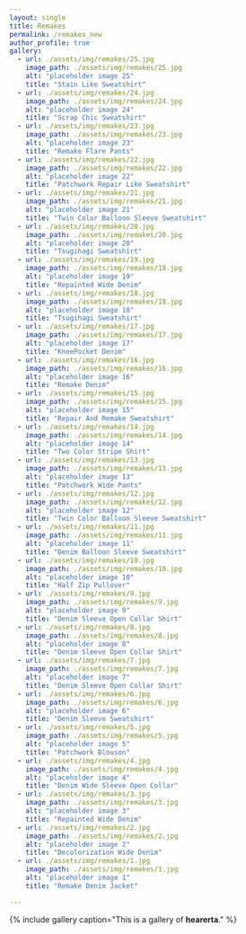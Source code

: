 ```yaml
---
layout: single
title: Remakes
permalink: /remakes_new
author_profile: true
gallery:
  - url: ./assets/img/remakes/25.jpg
    image_path: ./assets/img/remakes/25.jpg
    alt: "placeholder image 25"
    title: "Stain Like Sweatshirt"
  - url: ./assets/img/remakes/24.jpg
    image_path: ./assets/img/remakes/24.jpg
    alt: "placeholder image 24"
    title: "Scrap Chic Sweatshirt"
  - url: ./assets/img/remakes/23.jpg
    image_path: ./assets/img/remakes/23.jpg
    alt: "placeholder image 23"
    title: "Remake Flare Pants"
  - url: ./assets/img/remakes/22.jpg
    image_path: ./assets/img/remakes/22.jpg
    alt: "placeholder image 22"
    title: "Patchwork Repair Like Sweatshirt"
  - url: ./assets/img/remakes/21.jpg
    image_path: ./assets/img/remakes/21.jpg
    alt: "placeholder image 21"
    title: "Twin Color Balloon Sleeve Sweatshirt"
  - url: ./assets/img/remakes/20.jpg
    image_path: ./assets/img/remakes/20.jpg
    alt: "placeholder image 20"
    title: "Tsugihagi Sweatshirt"
  - url: ./assets/img/remakes/19.jpg
    image_path: ./assets/img/remakes/19.jpg
    alt: "placeholder image 19"
    title: "Repainted Wide Denim"
  - url: ./assets/img/remakes/18.jpg
    image_path: ./assets/img/remakes/18.jpg
    alt: "placeholder image 18"
    title: "Tsugihagi Sweatshirt"
  - url: ./assets/img/remakes/17.jpg
    image_path: ./assets/img/remakes/17.jpg
    alt: "placeholder image 17"
    title: "KneePocket Denim"
  - url: ./assets/img/remakes/16.jpg
    image_path: ./assets/img/remakes/16.jpg
    alt: "placeholder image 16"
    title: "Remake Denim"
  - url: ./assets/img/remakes/15.jpg
    image_path: ./assets/img/remakes/15.jpg
    alt: "placeholder image 15"
    title: "Repair And Remake Sweatshirt"
  - url: ./assets/img/remakes/14.jpg
    image_path: ./assets/img/remakes/14.jpg
    alt: "placeholder image 14"
    title: "Two Color Stripe Shirt"
  - url: ./assets/img/remakes/13.jpg
    image_path: ./assets/img/remakes/13.jpg
    alt: "placeholder image 13"
    title: "Patchwork Wide Pants"
  - url: ./assets/img/remakes/12.jpg
    image_path: ./assets/img/remakes/12.jpg
    alt: "placeholder image 12"
    title: "Twin Color Balloon Sleeve Sweatshirt"
  - url: ./assets/img/remakes/11.jpg
    image_path: ./assets/img/remakes/11.jpg
    alt: "placeholder image 11"
    title: "Denim Balloon Sleeve Sweatshirt"
  - url: ./assets/img/remakes/10.jpg
    image_path: ./assets/img/remakes/10.jpg
    alt: "placeholder image 10"
    title: "Half Zip Pullover"
  - url: ./assets/img/remakes/9.jpg
    image_path: ./assets/img/remakes/9.jpg
    alt: "placeholder image 9"
    title: "Denim Sleeve Open Collar Shirt"
  - url: ./assets/img/remakes/8.jpg
    image_path: ./assets/img/remakes/8.jpg
    alt: "placeholder image 8"
    title: "Denim Sleeve Open Collar Shirt"
  - url: ./assets/img/remakes/7.jpg
    image_path: ./assets/img/remakes/7.jpg
    alt: "placeholder image 7"
    title: "Denim Sleeve Open Collar Shirt"
  - url: ./assets/img/remakes/6.jpg
    image_path: ./assets/img/remakes/6.jpg
    alt: "placeholder image 6"
    title: "Denim Sleeve Sweatshirt"
  - url: ./assets/img/remakes/5.jpg
    image_path: ./assets/img/remakes/5.jpg
    alt: "placeholder image 5"
    title: "Patchwork Blouson"
  - url: ./assets/img/remakes/4.jpg
    image_path: ./assets/img/remakes/4.jpg
    alt: "placeholder image 4"
    title: "Denim Wide Sleeve Open Collar"
  - url: ./assets/img/remakes/3.jpg
    image_path: ./assets/img/remakes/3.jpg
    alt: "placeholder image 3"
    title: "Repainted Wide Denim"
  - url: ./assets/img/remakes/2.jpg
    image_path: ./assets/img/remakes/2.jpg
    alt: "placeholder image 2"
    title: "Decolorization Wide Denim"
  - url: ./assets/img/remakes/1.jpg
    image_path: ./assets/img/remakes/1.jpg
    alt: "placeholder image 1"
    title: "Remake Denim Jacket"

---
```

{% include gallery caption="This is a gallery of **hearerta**." %}
